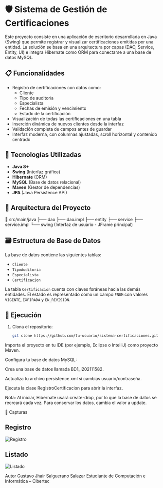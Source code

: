 # 🛡️ Sistema de Gestión de Certificaciones

Este proyecto consiste en una aplicación de escritorio desarrollada en Java (Swing) que permite registrar y visualizar certificaciones emitidas por una entidad. La solución se basa en una arquitectura por capas (DAO, Service, Entity, UI) e integra Hibernate como ORM para conectarse a una base de datos MySQL.

## 📋 Funcionalidades

- Registro de certificaciones con datos como:
    - Cliente
    - Tipo de auditoría
    - Especialista
    - Fechas de emisión y vencimiento
    - Estado de la certificación
- Visualización de todas las certificaciones en una tabla
- Inserción dinámica de nuevos clientes desde la interfaz
- Validación completa de campos antes de guardar
- Interfaz moderna, con columnas ajustadas, scroll horizontal y contenido centrado

## 🧱 Tecnologías Utilizadas

- **Java 8+**
- **Swing** (Interfaz gráfica)
- **Hibernate** (ORM)
- **MySQL** (Base de datos relacional)
- **Maven** (Gestor de dependencias)
- **JPA** (Java Persistence API)

## 📐 Arquitectura del Proyecto

📁 src/main/java
├── dao
├── dao.impl
├── entity
├── service
├── service.impl
└── swing (Interfaz de usuario - JFrame principal)


## 🗃️ Estructura de Base de Datos

La base de datos contiene las siguientes tablas:

- `Cliente`
- `TipoAuditoria`
- `Especialista`
- `Certificacion`

La tabla `Certificacion` cuenta con claves foráneas hacia las demás entidades. El estado es representado como un campo `ENUM` con valores `VIGENTE`, `EXPIRADA` y `EN_REVISIÓN`.

## 🚀 Ejecución

1. Clona el repositorio:
   ```bash
   git clone https://github.com/tu-usuario/sistema-certificaciones.git

Importa el proyecto en tu IDE (por ejemplo, Eclipse o IntelliJ) como proyecto Maven.

Configura tu base de datos MySQL:

Crea una base de datos llamada BD1_i202111582.

Actualiza tu archivo persistence.xml si cambias usuario/contraseña.

Ejecuta la clase RegistroCertificacion para abrir la interfaz.

Nota: Al iniciar, Hibernate usará create-drop, por lo que la base de datos se recreará cada vez. Para conservar los datos, cambia el valor a update.

📸 Capturas

## Registro

![Registro](https://prnt.sc/3d9F4dwDWn40)

## Listado

![Listado](https://prnt.sc/HQdjX6Cegunt)


Autor
Gustavo Jhair Salguerano Salazar
Estudiante de Computación e Informática – Cibertec
